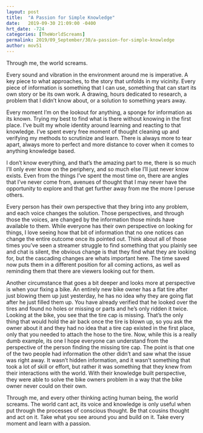 ```yaml
---
layout: post
title:  "A Passion for Simple Knowledge"
date:   2019-09-30 21:09:00 -0400
hrt_date: -724
categories: [TheWorldScreams]
permalink: 2019/09_September/30/a-passion-for-simple-knowledge
author: mov51
---
```

Through me, the world screams.

Every sound and vibration in the environment around me is imperative. A key piece to what approaches, to the story that unfolds in my vicinity. Every piece of information is something that I can use, something that can start its own story or be its own work. A drawing, hours dedicated to research, a problem that I didn’t know about, or a solution to something years away.

Every moment I’m on the lookout for anything, a sponge for information as its known. Trying my best to find what is there without knowing in the first place. I’ve built my whole identity around learning and reacting to that knowledge. I’ve spent every free moment of thought cleaning up and verifying my methods to scrutinize and learn. There is always more to tear apart, always more to perfect and more distance to cover when it comes to anything knowledge based.

I don’t know everything, and that’s the amazing part to me, there is so much I’ll only ever know on the periphery, and so much else I’ll just never know exists. Even from the things I’ve spent the most time on, there are angles that I’ve never come from, avenues of thought that I may never have the opportunity to explore and that get further away from me the more I peruse others.

Every person has their own perspective that they bring into any problem, and each voice changes the solution. Those perspectives, and through those the voices, are changed by the information those minds have available to them. While everyone has their own perspective on looking for things, I love seeing how that bit of information that no one notices can change the entire outcome once its pointed out.
Think about all of those times you’ve seen a streamer struggle to find something that you plainly see and chat is silent, the obvious change is that they find what they are looking for, but the cascading changes are whats important here. The time saved now puts them in a different position for all coming actions, as well as reminding them that there are viewers looking out for them.

Another circumstance that goes a bit deeper and looks more at perspective is when your fixing a bike. An entirely new bike owner has a flat tire after just blowing them up just yesterday, he has no idea why they are going flat after he just filled them up. You have already verified that he looked over the tires and found no holes or missing or parts and he’s only ridden it twice. Looking at the bike, you see that the tire cap is missing. That’s the only thing that would hold the air back once the tire is blown up, so you ask the owner about it and they had no idea that a tire cap existed in the first place, only that you needed to attach the hose to the tire.
Now, while this is a really dumb example, its one I hope everyone can understand from the perspective of the person finding the missing tire cap. The point is that one of the two people had information the other didn’t and saw what the issue was right away. It wasn’t hidden information, and it wasn’t something that took a lot of skill or effort, but rather it was something that they knew from their interactions with the world. With their knowledge built perspective, they were able to solve the bike owners problem in a way that the bike owner never could on their own.

Through me, and every other thinking acting human being, the world screams. The world cant act, its voice and knowledge is only useful when put through the processes of conscious thought. Be that cousins thought and act on it. Take what you see around you and build on it. Take every moment and learn with a passion.
